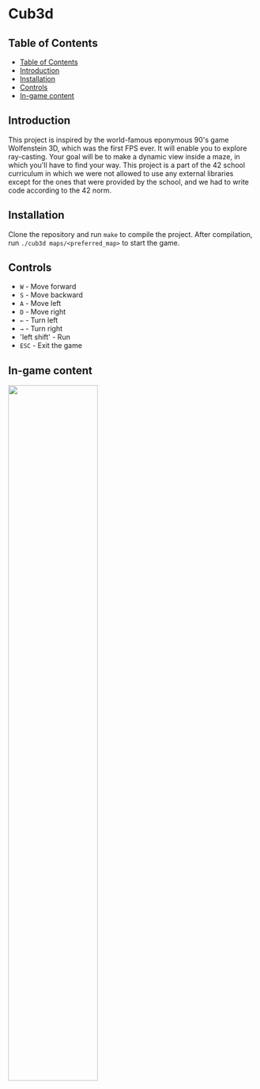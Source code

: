 # Cub3d

## Table of Contents

- [Table of Contents](#table-of-contents)
- [Introduction](#introduction)
- [Installation](#installation)
- [Controls](#controls)
- [In-game content](#in-game-content)

## Introduction

This project is inspired by the world-famous eponymous 90's game Wolfenstein 3D, which was the first FPS ever. It will enable you to explore ray-casting. Your goal will be to make a dynamic view inside a maze, in which you'll have to find your way. This project is a part of the 42 school curriculum in which we were not allowed to use any external libraries except for the ones that were provided by the school, and we had to write code according to the 42 norm.

## Installation

Clone the repository and run `make` to compile the project.
After compilation, run `./cub3d maps/<preferred_map>` to start the game.

## Controls

- `W` - Move forward
- `S` - Move backward
- `A` - Move left
- `D` - Move right
- `←` - Turn left
- `→` - Turn right
- 'left shift' - Run
- `ESC` - Exit the game

## In-game content

<img src="https://github.com/steryu/Cube3d/blob/main/textures/gif/Cube3D_short.gif" width="60%" height="60%">
